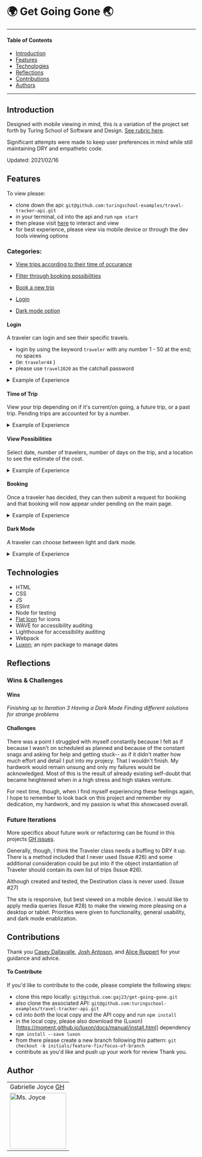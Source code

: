 # 🌍 Get Going Gone 🌏
---
#### Table of Contents
- [Introduction](#Introduction)
- [Features](#Features)
- [Technologies](#Techologies)
- [Reflections](#Reflections)
- [Contributions](#Contributions)
- [Authors](#Authors)
---
## Introduction

Designed with mobile viewing in mind, this is a variation of the project set forth by Turing School of Software and Design. [See rubric here](https://frontend.turing.io/projects/travel-tracker.html).

Significant attempts were made to keep user preferences in mind while still maintaining DRY and empathetic code.

Updated: 2021/02/16

## Features

To view please:
- clone down the api: `git@github.com:turingschool-examples/travel-tracker-api.git`
- in your terminal, cd into the api and run `npm start`
- then please visit [here](https://gaj23.github.io/get-going-gone/dist/index.html) to interact and view
- for best experience, please view via mobile device or through the dev tools viewing options

### Categories:
- [View trips according to their time of occurance](#time-of-trip)

- [Filter through booking possibilities](#view-possibilities)

- [Book a new trip](#booking)

- [Login](#login)

- [Dark mode option](#dark-mode)

#### Login
A traveler can login and see their specific travels.
- login by using the keyword `traveler` with any number 1 - 50 at the end; no spaces
 - (ie: `traveler44` )
- please use `travel2020` as the catchall password

<details>
<summary>Example of Experience</summary>
<br>
<img src="https://media.giphy.com/media/aR2LuAgaPYQ8hovwEm/giphy.gif">
</details>

#### Time of Trip
View your trip depending on if it's current/on going, a future trip, or a past trip. Pending trips are accounted for by a number.
<details>
<summary>Example of Experience</summary>
<br>
<img src="https://media.giphy.com/media/RSPISJWYkDvE30jZKA/giphy.gif">
</details>

#### View Possibilities
Select date, number of travelers, number of days on the trip, and a location to see the estimate of the cost.
<details>
<summary>Example of Experience</summary>
<br>
 <img src="https://media.giphy.com/media/EH4QM8QmRdrhGUKDKW/giphy.gif">
</details>

#### Booking
Once a traveler has decided, they can then submit a request for booking and that booking will now appear under pending on the main page.
<details>
<summary>Example of Experience</summary>
<br>
<img src="https://media.giphy.com/media/3t385cXt16E6QZgCJ9/giphy.gif">
</details>

#### Dark Mode
A traveler can choose between light and dark mode.
<details>
<summary>Example of Experience</summary>
<br>
<img src="https://media.giphy.com/media/iForwVQs74fqtUH8rj/giphy.gif">
</details>

## Technologies
- HTML
- CSS
- JS
- ESlint
- Node for testing
- [Flat Icon](https://www.flaticon.com/) for icons
- WAVE for accessibility auditing
- Lighthouse for accessibility auditing
- Webpack
- [Luxon](https://moment.github.io/luxon/); an npm package to manage dates

## Reflections

### Wins & Challenges

#### Wins
_Finishing up to Iteration 3_
_Having a Dark Mode_
_Finding different solutions for strange problems_

#### Challenges
There was a point I struggled with myself constantly because I felt as if because I wasn't on scheduled as planned and because of the constant snags and asking for help and getting stuck-- as if it didn't matter how much effort and detail I put into my projecy. That I wouldn't finish. My hardwork would remain unsung and only my failures would be acknowledged. Most of this is the result of already existing self-doubt that became heightened when in a high stress and high stakes venture.

For next time, though, when I find myself experiencing these feelings again, I hope to remember to look back on this project and remember my dedication, my hardwork, and my passion is what this showcased overall.

### Future Iterations

More specifics about future work or refactoring can be found in this projects [GH issues](https://github.com/gaj23/get-going-gone/issues).

Generally, though, I think the Traveler class needs a buffing to DRY it up. There is a method included that I never used (Issue #26) and some additional consideration could be put into if the object instantiation of Traveler should contain its own list of trips (Issue #26).

Although created and tested, the Destination class is never used. (Issue #27)

The site is responsive, but best viewed on a mobile device. I would like to apply media queries (Issue #28) to make the viewing more pleasing on a desktop or tablet. Priorities were given to functionality, general usability, and dark mode enablization.

## Contributions

Thank you <a href="https://github.com/cbdallavalle">Casey Dallavalle</a>, <a href="https://github.com/jantonso">Josh Antoson</a>, and <a href="https://github.com/srslie"> Alice Ruppert</a> for your guidance and advice.

#### To Contribute
If you'd like to contribute to the code, please complete the following steps:
- clone this repo locally: `git@github.com:gaj23/get-going-gone.git`
- also clone the associated API: `git@github.com:turingschool-examples/travel-tracker-api.git`
- cd into *both* the local copy and the API copy and run `npm install`
- in the local copy, please also download the (Luxon)[https://moment.github.io/luxon/docs/manual/install.html] dependency
 - `npm install --save luxon`
- from there please create a new branch following this pattern: `git checkout -b initials/feature-fix/focus-of-branch`
- contribute as you'd like and push up your work for review
Thank you.

## Author
<table>
    <tr>
        <td> Gabrielle Joyce <a href="https://github.com/gaj23">GH</td>
    </tr>
 <td><img src="https://avatars1.githubusercontent.com/u/68332132?s=460&u=a54dd9d3eede7c5ae0704846c510001c89dc88f7&v=4" alt="Ms. Joyce"
 width="150" height="auto" /></td>
</table>
